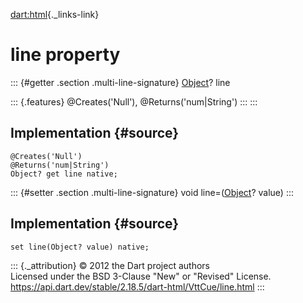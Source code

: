 [dart:html](../../dart-html/dart-html-library){._links-link}

line property
=============

::: {#getter .section .multi-line-signature}
[Object](../../dart-core/object-class)? line

::: {.features}
\@Creates(\'Null\'), \@Returns(\'num\|String\')
:::
:::

Implementation {#source}
--------------

``` {.language-dart data-language="dart"}
@Creates('Null')
@Returns('num|String')
Object? get line native;
```

::: {#setter .section .multi-line-signature}
void line=([Object](../../dart-core/object-class)? value)
:::

Implementation {#source}
--------------

``` {.language-dart data-language="dart"}
set line(Object? value) native;
```

::: {._attribution}
© 2012 the Dart project authors\
Licensed under the BSD 3-Clause \"New\" or \"Revised\" License.\
<https://api.dart.dev/stable/2.18.5/dart-html/VttCue/line.html>
:::

